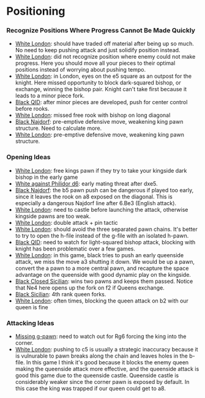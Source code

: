# Positioning

### Recognize Positions Where Progress Cannot Be Made Quickly
- [White London](https://lichess.org/0b5UX0Yr/white#36): should have traded off material after being up so much. No need to keep pushing attack and just solidify position instead.
- [White London](https://lichess.org/cyeP8QBB/white#32): did not recognize position where enemy could not make progress. Here you should move all your pieces to their optimal positions instead of worrying about pushing tempo.
- [White London](https://lichess.org/rKQDvg7l/white#16): in London, eyes on the e5 square as an outpost for the knight. Here missed opportunity to block dark-squared bishop, or exchange, winning the bishop pair. Knight can't take first because it leads to a minor piece fork.
- [Black QID](https://lichess.org/3mKjE6FJ/black#23): after minor pieces are developed, push for center control before rooks.
- [White London](https://lichess.org/eZGhhtgA/white#12): missed free rook with bishop on long diagonal
- [Black Najdorf](https://lichess.org/kZofv8hB/black#35): pre-emptive defensive move, weakening king pawn structure. Need to calculate more.
- [White London](https://lichess.org/1oMjdrdd/white#32): pre-emptive defensive move, weakening king pawn structure. 

### Opening Ideas
- [White London](https://lichess.org/20jo57L9/white#14): free kings pawn if they try to take your kingside dark bishop in the early game
- [White against Philidor d6](https://lichess.org/tlloOW1i/white#8): early mating threat after dxe5.
- [Black Najdorf](https://lichess.org/fyOLhLih/black#15): the b5 pawn push can be dangerous if played too early, since it leaves the rook on a8 exposed on the diagonal. This is especially a dangerous Najdorf line after 6.Be3 (English attack).
- [White London](https://lichess.org/xth1RrDs/white#32): need to castle before launching the attack, otherwise kingside pawns are too weak.
- [White London](https://lichess.org/ZEHo5GSo/white#12): double attack + pin tactic
- [White London](https://lichess.org/XabOt7HN/white#16): should avoid the three separated pawn chains. It's better to try to open the h-file instead of the g-file with an isolated h-pawn.
- [Black QID](https://lichess.org/0DqPASJa/black#15): need to watch for light-squared bishop attack, blocking with knight has been problematic over a few games.
- [White London](https://lichess.org/0qIMkeTT/white#18): in this game, black tries to push an early queenside attack, we miss the move a3 shutting it down. We would be up a pawn, convert the a pawn to a more central pawn, and recapture the space advantage on the queenside with good dynamic play on the kingside.
- [Black Closed Sicilian](https://lichess.org/7xso3TZU/black#11): wins two pawns and keeps them passed. Notice that Ne4 here opens up the fork on f2 if Queens exchange.
- [Black Sicilian](https://lichess.org/edD1VVlL/black#9): 4th rank queen forks.
- [White London](https://lichess.org/xXfmHl63/white#10): often times, blocking the queen attack on b2 with our queen is fine

### Attacking Ideas
- [Missing g-pawn](https://lichess.org/tlloOW1i/white#43): need to watch out for Rg6 forcing the king into the corner.
- [White London](https://lichess.org/xth1RrDs/white#26): pushing to c5 is usually a strategic inaccuracy because it is vulnurable to pawn breaks along the chain and leaves holes in the b-file. In this game I think it's good because it blocks the enemy queen making the queenside attack more effective, and the queenside attack is good this game due to the queenside castle. Queenside castle is considerably weaker since the corner pawn is exposed by default. In this case the king was trapped if our queen could get to a8.

